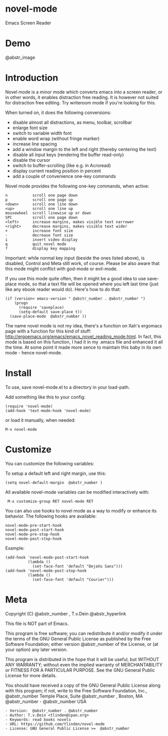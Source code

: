 # novel-mode

Emacs Screen Reader

# Demo

@abstr_image 

# Introduction

Novel mode is a minor mode which converts emacs into a screen reader, or in other words, it enables distraction free reading. It is however not suited for distraction free editing. Try writeroom mode if you're looking for this.

When turned on, it does the following conversions:

  * disable almost all distractions, as menu, toolbar, scrollbar
  * enlarge font size
  * switch to variable width font
  * enable word wrap (without fringe marker)
  * increase line spacing
  * add a window margin to the left and right (thereby centering the text)
  * disable all input keys (rendering the buffer read-only)
  * disable the cursor
  * switch to buffer-scrolling (like e.g. in Acroread)
  * display current reading position in percent
  * add a couple of convenience one-key commands



Novel mode provides the following one-key commands, when active:
    
    
    n           scroll one page down
    p           scroll one page up
    <down>      scroll one line down
    <up>        scroll one line up
    mousewheel  scroll linewise up or down
    SPC         scroll one page down
    <left>      increase margins, makes visible text narrower
    <right>     decrease margins, makes visible text wider
    +           increase font size
    -           decrease font size
    i           invert video display
    q           quit novel mode
    ?           display key mapping
    

Important: while normal key input (beside the ones listed above), is disabled, Control and Meta still work, of course. Please be also aware that this mode might conflict with god-mode or evil-mode.

If you use this mode quite often, then it might be a good idea to use save-place mode, so that a text file will be opened where you left last time (just like any ebook reader would do). Here's how to do that:
    
    
    (if (version< emacs-version " @abstr_number . @abstr_number ")
        (progn
          (require 'saveplace)
          (setq-default save-place t))
      (save-place-mode  @abstr_number ))
    

The name novel mode is not my idea, there's a function on Xah's ergomacs page with a function for this kind of stuff: http://ergoemacs.org/emacs/emacs_novel_reading_mode.html. In fact, this mode is based on this function, I had it in my .emacs file and enhanced it all the time. At some point it made more sence to maintain this baby in its own mode - hence novel-mode.

# Install

To use, save novel-mode.el to a directory in your load-path.

Add something like this to your config:
    
    
    (require 'novel-mode)
    (add-hook 'text-mode-hook 'novel-mode)
    

or load it manually, when needed:
    
    
    M-x novel-mode
    

# Customize

You can customize the following variables:

To setup a default left and right margin, use this:
    
    
    (setq novel-default-margin  @abstr_number )
    

All available novel-mode variables can be modified interactively with:
    
    
     M-x customize-group RET novel-mode RET
    

You can also use hooks to novel mode as a way to modify or enhance its behavior. The following hooks are available:
    
    
    novel-mode-pre-start-hook
    novel-mode-post-start-hook
    novel-mode-pre-stop-hook
    novel-mode-post-stop-hook
    

Example:
    
    
    (add-hook 'novel-mode-post-start-hook
              (lambda ()
                (set-face-font 'default "DejaVu Sans")))
    (add-hook 'novel-mode-post-stop-hook
              (lambda ()
                (set-face-font 'default "Courier")))
    

# Meta

Copyright (C) @abstr_number , T.v.Dein @abstr_hyperlink 

This file is NOT part of Emacs.

This program is free software; you can redistribute it and/or modify it under the terms of the GNU General Public License as published by the Free Software Foundation; either version @abstr_number of the License, or (at your option) any later version.

This program is distributed in the hope that it will be useful, but WITHOUT ANY WARRANTY; without even the implied warranty of MERCHANTABILITY or FITNESS FOR A PARTICULAR PURPOSE. See the GNU General Public License for more details.

You should have received a copy of the GNU General Public License along with this program; if not, write to the Free Software Foundation, Inc., @abstr_number Temple Place, Suite @abstr_number , Boston, MA @abstr_number - @abstr_number USA
    
    
    - Version:  @abstr_number . @abstr_number 
    - Author: T.v.Dein <tlinden@cpan.org>
    - Keywords: read books novels
    - URL: https://github.com/tlinden/novel-mode
    - License: GNU General Public License >=  @abstr_number
    

